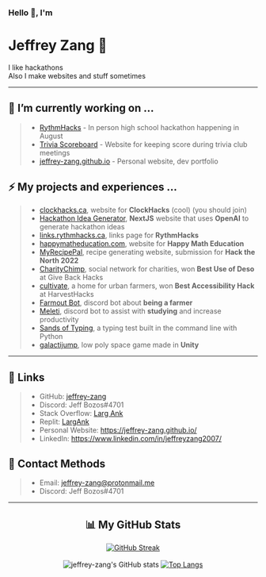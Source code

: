 
### Hello 👋, I'm 
# **Jeffrey Zang** 🦀
I like hackathons<br/>
Also I make websites and stuff sometimes

---

## 🔭 I’m currently working on ...
> - [RythmHacks](https://www.rythmhacks.ca/) - In person high school hackathon happening in August
> - [Trivia Scoreboard](https://trivia-scoreboard.netlify.app/) - Website for keeping score during trivia club meetings
> - [jeffrey-zang.github.io](https://jeffrey-zang.github.io/) - Personal website, dev portfolio

## ⚡ My projects and experiences ...
> - [clockhacks.ca](https://github.com/ClockHacks/clockhacks.ca), website for **ClockHacks** (cool) (you should join)
> - [Hackathon Idea Generator](https://github.com/jeffrey-zang/hackathon-idea-generator), **NextJS** website that uses **OpenAI** to generate hackathon ideas
> - [links.rythmhacks.ca](https://links.rythmhacks.ca/), links page for **RythmHacks**
> - [happymatheducation.com](https://github.com/happymatheducation/happymatheducation.com), website for **Happy Math Education**
> - [MyRecipePal](https://github.com/jeffrey-zang/MyRecipePal), recipe generating website, submission for **Hack the North 2022**
> - [CharityChimp](https://github.com/jeffrey-zang/charitychimp), social network for charities, won **Best Use of Deso** at Give Back Hacks
> - [cultivate](https://github.com/lifeng-yin/cultivate), a home for urban farmers, won **Best Accessibility Hack** at HarvestHacks
> - [Farmout Bot](https://github.com/Yourself1011/farmoutbot), discord bot about **being a farmer**
> - [Meleti](https://github.com/Yourself1011/meleti), discord bot to assist with **studying** and increase productivity
> - [Sands of Typing](https://github.com/jeffrey-zang/sands-of-typing), a typing test built in the command line with Python
> - [galactijump](https://github.com/jeffrey-zang/galactijump), low poly space game made in **Unity**

---

## 🔗 **Links** 
> - GitHub: [jeffrey-zang](https://github.com/jeffrey-zang)
> - Discord: Jeff Bozos#4701
> - Stack Overflow: [Larg Ank](https://stackoverflow.com/users/14683783/larg-ank)
> - Replit: [LargAnk](https://replit.com/@LargAnk)
> - Personal Website: https://jeffrey-zang.github.io/
> - LinkedIn: https://www.linkedin.com/in/jeffreyzang2007/

## 📱 Contact Methods
> - Email: jeffrey-zang@protonmail.me
> - Discord: Jeff Bozos#4701
---

<div align = 'center'>

## 📊 My GitHub Stats

[![GitHub Streak](https://github-readme-streak-stats.herokuapp.com/?user=jeffrey-zang&theme=tokyonight)](https://git.io/streak-stats)
<br></br>
![jeffrey-zang's GitHub stats](https://github-readme-stats.vercel.app/api?username=jeffrey-zang&show_icons=true&theme=tokyonight&hide_rank=true&hide=stars) 
[![Top Langs](https://github-readme-stats.vercel.app/api/top-langs/?username=jeffrey-zang&hide=ShaderLab,HLSL&layout=compact&theme=tokyonight)](https://github.com/anuraghazra/github-readme-stats)

</div>
<!--
**jeffrey-zang/jeffrey-zang** is a ✨ _special_ ✨ repository because its `README.md` (this file) appears on your GitHub profile.

Here are some ideas to get you started:

- 👯 I’m looking to collaborate on ...
- 🤔 I’m looking for help with ...
- 💬 Ask me about ...
- 📫 How to reach me: ...
- 😄 Pronouns: ...
- ⚡ Fun fact: ...
-->
